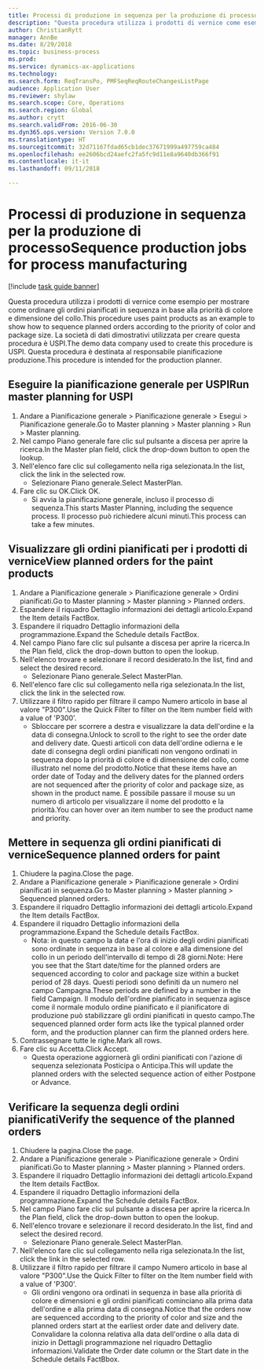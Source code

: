 ```yaml
--- 
title: Processi di produzione in sequenza per la produzione di processo
description: "Questa procedura utilizza i prodotti di vernice come esempio per mostrare come ordinare gli ordini pianificati in sequenza in base alla priorità di colore e dimensione del collo."
author: ChristianRytt
manager: AnnBe
ms.date: 8/29/2018
ms.topic: business-process
ms.prod: 
ms.service: dynamics-ax-applications
ms.technology: 
ms.search.form: ReqTransPo, PMFSeqReqRouteChangesListPage
audience: Application User
ms.reviewer: shylaw
ms.search.scope: Core, Operations
ms.search.region: Global
ms.author: crytt
ms.search.validFrom: 2016-06-30
ms.dyn365.ops.version: Version 7.0.0
ms.translationtype: HT
ms.sourcegitcommit: 32d71167fdad65cb1dec37671999a497759ca484
ms.openlocfilehash: ee2606bcd24aefc2fa5fc9d11e8a9640db366f91
ms.contentlocale: it-it
ms.lasthandoff: 09/11/2018

---
```

# <a name="sequence-production-jobs-for-process-manufacturing"></a><span data-ttu-id="aad4f-103">Processi di produzione in sequenza per la produzione di processo</span><span class="sxs-lookup"><span data-stu-id="aad4f-103">Sequence production jobs for process manufacturing</span></span>

[!include [task guide banner](../../includes/task-guide-banner.md)]

<span data-ttu-id="aad4f-104">Questa procedura utilizza i prodotti di vernice come esempio per mostrare come ordinare gli ordini pianificati in sequenza in base alla priorità di colore e dimensione del collo.</span><span class="sxs-lookup"><span data-stu-id="aad4f-104">This procedure uses paint products as an example to show how to sequence planned orders according to the priority of color and package size.</span></span> <span data-ttu-id="aad4f-105">La società di dati dimostrativi utilizzata per creare questa procedura è USPI.</span><span class="sxs-lookup"><span data-stu-id="aad4f-105">The demo data company used to create this procedure is USPI.</span></span> <span data-ttu-id="aad4f-106">Questa procedura è destinata al responsabile pianificazione produzione.</span><span class="sxs-lookup"><span data-stu-id="aad4f-106">This procedure is intended for the production planner.</span></span>


## <a name="run-master-planning-for-uspi"></a><span data-ttu-id="aad4f-107">Eseguire la pianificazione generale per USPI</span><span class="sxs-lookup"><span data-stu-id="aad4f-107">Run master planning for USPI</span></span>
1. <span data-ttu-id="aad4f-108">Andare a Pianificazione generale > Pianificazione generale > Esegui > Pianificazione generale.</span><span class="sxs-lookup"><span data-stu-id="aad4f-108">Go to Master planning > Master planning > Run > Master planning.</span></span>
2. <span data-ttu-id="aad4f-109">Nel campo Piano generale fare clic sul pulsante a discesa per aprire la ricerca.</span><span class="sxs-lookup"><span data-stu-id="aad4f-109">In the Master plan field, click the drop-down button to open the lookup.</span></span>
3. <span data-ttu-id="aad4f-110">Nell'elenco fare clic sul collegamento nella riga selezionata.</span><span class="sxs-lookup"><span data-stu-id="aad4f-110">In the list, click the link in the selected row.</span></span>
    * <span data-ttu-id="aad4f-111">Selezionare Piano generale.</span><span class="sxs-lookup"><span data-stu-id="aad4f-111">Select MasterPlan.</span></span>  
4. <span data-ttu-id="aad4f-112">Fare clic su OK.</span><span class="sxs-lookup"><span data-stu-id="aad4f-112">Click OK.</span></span>
    * <span data-ttu-id="aad4f-113">Si avvia la pianificazione generale, incluso il processo di sequenza.</span><span class="sxs-lookup"><span data-stu-id="aad4f-113">This starts Master Planning, including the sequence process.</span></span> <span data-ttu-id="aad4f-114">Il processo può richiedere alcuni minuti.</span><span class="sxs-lookup"><span data-stu-id="aad4f-114">This process can take a few minutes.</span></span>  

## <a name="view-planned-orders-for-the-paint-products"></a><span data-ttu-id="aad4f-115">Visualizzare gli ordini pianificati per i prodotti di vernice</span><span class="sxs-lookup"><span data-stu-id="aad4f-115">View planned orders for the paint products</span></span>
1. <span data-ttu-id="aad4f-116">Andare a Pianificazione generale > Pianificazione generale > Ordini pianificati.</span><span class="sxs-lookup"><span data-stu-id="aad4f-116">Go to Master planning > Master planning > Planned orders.</span></span>
2. <span data-ttu-id="aad4f-117">Espandere il riquadro Dettaglio informazioni dei dettagli articolo.</span><span class="sxs-lookup"><span data-stu-id="aad4f-117">Expand the Item details FactBox.</span></span>
3. <span data-ttu-id="aad4f-118">Espandere il riquadro Dettaglio informazioni della programmazione.</span><span class="sxs-lookup"><span data-stu-id="aad4f-118">Expand the Schedule details FactBox.</span></span>
4. <span data-ttu-id="aad4f-119">Nel campo Piano fare clic sul pulsante a discesa per aprire la ricerca.</span><span class="sxs-lookup"><span data-stu-id="aad4f-119">In the Plan field, click the drop-down button to open the lookup.</span></span>
5. <span data-ttu-id="aad4f-120">Nell'elenco trovare e selezionare il record desiderato.</span><span class="sxs-lookup"><span data-stu-id="aad4f-120">In the list, find and select the desired record.</span></span>
    * <span data-ttu-id="aad4f-121">Selezionare Piano generale.</span><span class="sxs-lookup"><span data-stu-id="aad4f-121">Select MasterPlan.</span></span>  
6. <span data-ttu-id="aad4f-122">Nell'elenco fare clic sul collegamento nella riga selezionata.</span><span class="sxs-lookup"><span data-stu-id="aad4f-122">In the list, click the link in the selected row.</span></span>
7. <span data-ttu-id="aad4f-123">Utilizzare il filtro rapido per filtrare il campo Numero articolo in base al valore "P300".</span><span class="sxs-lookup"><span data-stu-id="aad4f-123">Use the Quick Filter to filter on the Item number field with a value of 'P300'.</span></span>
    * <span data-ttu-id="aad4f-124">Sbloccare per scorrere a destra e visualizzare la data dell'ordine e la data di consegna.</span><span class="sxs-lookup"><span data-stu-id="aad4f-124">Unlock to scroll to the right to see the order date and delivery date.</span></span> <span data-ttu-id="aad4f-125">Questi articoli con data dell'ordine odierna e le date di consegna degli ordini pianificati non vengono ordinati in sequenza dopo la priorità di colore e di dimensione del collo, come illustrato nel nome del prodotto.</span><span class="sxs-lookup"><span data-stu-id="aad4f-125">Notice that these items have an order date of Today and the delivery dates for the planned orders are not sequenced after the priority of color and package size, as shown in the product name.</span></span> <span data-ttu-id="aad4f-126">È possibile passare il mouse su un numero di articolo per visualizzare il nome del prodotto e la priorità.</span><span class="sxs-lookup"><span data-stu-id="aad4f-126">You can hover over an item number to see the product name and priority.</span></span>  

## <a name="sequence-planned-orders-for-paint"></a><span data-ttu-id="aad4f-127">Mettere in sequenza gli ordini pianificati di vernice</span><span class="sxs-lookup"><span data-stu-id="aad4f-127">Sequence planned orders for paint</span></span>
1. <span data-ttu-id="aad4f-128">Chiudere la pagina.</span><span class="sxs-lookup"><span data-stu-id="aad4f-128">Close the page.</span></span>
2. <span data-ttu-id="aad4f-129">Andare a Pianificazione generale > Pianificazione generale > Ordini pianificati in sequenza.</span><span class="sxs-lookup"><span data-stu-id="aad4f-129">Go to Master planning > Master planning > Sequenced planned orders.</span></span>
3. <span data-ttu-id="aad4f-130">Espandere il riquadro Dettaglio informazioni dei dettagli articolo.</span><span class="sxs-lookup"><span data-stu-id="aad4f-130">Expand the Item details FactBox.</span></span>
4. <span data-ttu-id="aad4f-131">Espandere il riquadro Dettaglio informazioni della programmazione.</span><span class="sxs-lookup"><span data-stu-id="aad4f-131">Expand the Schedule details FactBox.</span></span>
    * <span data-ttu-id="aad4f-132">Nota: in questo campo la data e l'ora di inizio degli ordini pianificati sono ordinate in sequenza in base al colore e alla dimensione del collo in un periodo dell'intervallo di tempo di 28 giorni.</span><span class="sxs-lookup"><span data-stu-id="aad4f-132">Note: Here you see that the Start date/time for the planned orders are sequenced according to color and package size within a bucket period of 28 days.</span></span> <span data-ttu-id="aad4f-133">Questi periodi sono definiti da un numero nel campo Campagna.</span><span class="sxs-lookup"><span data-stu-id="aad4f-133">These periods are defined by a number in the field Campaign.</span></span> <span data-ttu-id="aad4f-134">Il modulo dell'ordine pianificato in sequenza agisce come il normale modulo ordine pianificato e il pianificatore di produzione può stabilizzare gli ordini pianificati in questo campo.</span><span class="sxs-lookup"><span data-stu-id="aad4f-134">The sequenced planned order form acts like the typical planned order form, and the production planner can firm the planned orders here.</span></span>  
5. <span data-ttu-id="aad4f-135">Contrassegnare tutte le righe.</span><span class="sxs-lookup"><span data-stu-id="aad4f-135">Mark all rows.</span></span>
6. <span data-ttu-id="aad4f-136">Fare clic su Accetta.</span><span class="sxs-lookup"><span data-stu-id="aad4f-136">Click Accept.</span></span>
    * <span data-ttu-id="aad4f-137">Questa operazione aggiornerà gli ordini pianificati con l'azione di sequenza selezionata Posticipa o Anticipa.</span><span class="sxs-lookup"><span data-stu-id="aad4f-137">This will update the planned orders with the selected sequence action of either Postpone or Advance.</span></span>  

## <a name="verify-the-sequence-of-the-planned-orders"></a><span data-ttu-id="aad4f-138">Verificare la sequenza degli ordini pianificati</span><span class="sxs-lookup"><span data-stu-id="aad4f-138">Verify the sequence of the planned orders</span></span>
1. <span data-ttu-id="aad4f-139">Chiudere la pagina.</span><span class="sxs-lookup"><span data-stu-id="aad4f-139">Close the page.</span></span>
2. <span data-ttu-id="aad4f-140">Andare a Pianificazione generale > Pianificazione generale > Ordini pianificati.</span><span class="sxs-lookup"><span data-stu-id="aad4f-140">Go to Master planning > Master planning > Planned orders.</span></span>
3. <span data-ttu-id="aad4f-141">Espandere il riquadro Dettaglio informazioni dei dettagli articolo.</span><span class="sxs-lookup"><span data-stu-id="aad4f-141">Expand the Item details FactBox.</span></span>
4. <span data-ttu-id="aad4f-142">Espandere il riquadro Dettaglio informazioni della programmazione.</span><span class="sxs-lookup"><span data-stu-id="aad4f-142">Expand the Schedule details FactBox.</span></span>
5. <span data-ttu-id="aad4f-143">Nel campo Piano fare clic sul pulsante a discesa per aprire la ricerca.</span><span class="sxs-lookup"><span data-stu-id="aad4f-143">In the Plan field, click the drop-down button to open the lookup.</span></span>
6. <span data-ttu-id="aad4f-144">Nell'elenco trovare e selezionare il record desiderato.</span><span class="sxs-lookup"><span data-stu-id="aad4f-144">In the list, find and select the desired record.</span></span>
    * <span data-ttu-id="aad4f-145">Selezionare Piano generale.</span><span class="sxs-lookup"><span data-stu-id="aad4f-145">Select MasterPlan.</span></span>  
7. <span data-ttu-id="aad4f-146">Nell'elenco fare clic sul collegamento nella riga selezionata.</span><span class="sxs-lookup"><span data-stu-id="aad4f-146">In the list, click the link in the selected row.</span></span>
8. <span data-ttu-id="aad4f-147">Utilizzare il filtro rapido per filtrare il campo Numero articolo in base al valore "P300".</span><span class="sxs-lookup"><span data-stu-id="aad4f-147">Use the Quick Filter to filter on the Item number field with a value of 'P300'.</span></span>
    * <span data-ttu-id="aad4f-148">Gli ordini vengono ora ordinati in sequenza in base alla priorità di colore e dimensioni e gli ordini pianificati cominciano alla prima data dell'ordine e alla prima data di consegna.</span><span class="sxs-lookup"><span data-stu-id="aad4f-148">Notice that the orders now are sequenced according to the priority of color and size and the planned orders start at the earliest order date and delivery date.</span></span> <span data-ttu-id="aad4f-149">Convalidare la colonna relativa alla data dell'ordine o alla data di inizio in Dettagli programmazione nel riquadro Dettaglio informazioni.</span><span class="sxs-lookup"><span data-stu-id="aad4f-149">Validate the Order date column or the Start date in the Schedule details FactBbox.</span></span>  


